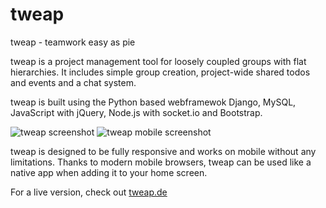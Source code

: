 tweap
=====

tweap - teamwork easy as pie

tweap is a project management tool for loosely coupled groups with flat hierarchies. It includes simple group creation, project-wide shared todos and events and a chat system.

tweap is built using the Python based webframewok Django, MySQL, JavaScript with jQuery, Node.js with socket.io and Bootstrap.

![tweap screenshot](https://github.com/easy-as-pie-labs/tweap/blob/master/tweap.png)
![tweap mobile screenshot](https://github.com/easy-as-pie-labs/tweap/blob/master/tweap_mobile.jpg)

tweap is designed to be fully responsive and works on mobile without any limitations. Thanks to modern mobile browsers, tweap can be used like a native app when adding it to your home screen.

For a live version, check out [tweap.de](http://tweap.de)